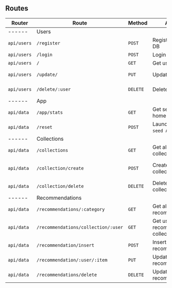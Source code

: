 ## Routes

| Router      | Route                               | Method   | Access                                   | Middlewares                 |
| ----------- | ----------------------------------- | -------- | ---------------------------------------- | --------------------------- |
| ------      | Users                               |
| `api/users` | `/register`                         | `POST`   | Register user in DB                      | Cloudinary                  |
| `api/users` | `/login`                            | `POST`   | Login access                             | ❌                          |
| `api/users` | `/`                                 | `GET`    | Get users                                | LoggedIn                    |
| `api/users` | `/update/`                          | `PUT`    | Update user role                         | LoggedIn, Admin             |
| `api/users` | `/delete/:user`                     | `DELETE` | Delete a user                            | LoggedIn, Admin             |
| ------      | App                                 |
| `api/data`  | `/app/stats`                        | `GET`    | Get server info in home page             | ❌                          |
| `api/data`  | `/reset`                            | `POST`   | Launch `npm run seed All` script         | LoggedIn, Admin             |
| ------      | Collections                         |
| `api/data`  | `/collections`                      | `GET`    | Get all users collections                | LoggedIn, Admin             |
| `api/data`  | `/collection/create`                | `POST`   | Create new user collection               | Cloudinary, LoggedIn, Admin |
| `api/data`  | `/collection/delete`                | `DELETE` | Delete user collection                   | Logged in                   |
| ------      | Recommendations                     |
| `api/data`  | `/recommendations/:category`        | `GET`    | Get all users recommendations            | LoggedIn                    |
| `api/data`  | `/recommendations/collection/:user` | `GET`    | Get user recommendation collection items | LoggedIn                    |
| `api/data`  | `/recommendation/insert`            | `POST`   | Insert new recommendation                | Cloudinary, LoggedIn        |
| `api/data`  | `/recommendation/:user/:item`       | `PUT`    | Update user recommendation               | Cloudinary, LoggedIn        |
| `api/data`  | `/recommendations/delete`           | `DELETE` | Update user recommendation               | LoggedIn                    |
